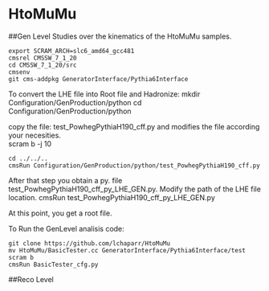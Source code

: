 # HtoMuMu

##Gen Level
Studies over the kinematics of the HtoMuMu samples.

	export SCRAM_ARCH=slc6_amd64_gcc481
	cmsrel CMSSW_7_1_20
	cd CMSSW_7_1_20/src
	cmsenv
	git cms-addpkg GeneratorInterface/Pythia6Interface
	
To convert the LHE file into Root file and Hadronize:
	mkdir Configuration/GenProduction/python
	cd Configuration/GenProduction/python
	
copy the file: test_PowhegPythiaH190_cff.py and modifies the file according your necesities.	
	scram b -j 10
	
	cd ../../..
	cmsRun Configuration/GenProduction/python/test_PowhegPythiaH190_cff.py
	
After that step you obtain a py. file test_PowhegPythiaH190_cff_py_LHE_GEN.py. Modify the path of the LHE file location.
  cmsRun test_PowhegPythiaH190_cff_py_LHE_GEN.py
  
At this point, you get a root file.

To Run the GenLevel analisis code:

	git clone https://github.com/lchaparr/HtoMuMu
	mv HtoMuMu/BasicTester.cc GeneratorInterface/Pythia6Interface/test
	scram b
	cmsRun BasicTester_cfg.py

##Reco Level